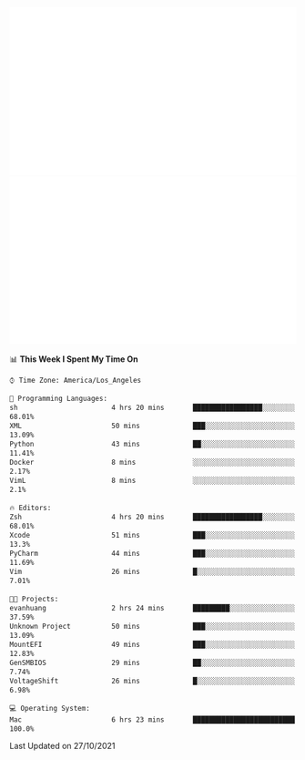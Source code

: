 <a href="https://github.com/jstrieb/github-stats">
 
![](https://github.com/evanhuang117/github-stats/blob/master/generated/overview.svg)
![](https://github.com/evanhuang117/github-stats/blob/master/generated/languages.svg)

</a>

<!--START_SECTION:waka-->
📊 **This Week I Spent My Time On** 

```text
⌚︎ Time Zone: America/Los_Angeles

💬 Programming Languages: 
sh                       4 hrs 20 mins       █████████████████░░░░░░░░   68.01% 
XML                      50 mins             ███░░░░░░░░░░░░░░░░░░░░░░   13.09% 
Python                   43 mins             ██░░░░░░░░░░░░░░░░░░░░░░░   11.41% 
Docker                   8 mins              ░░░░░░░░░░░░░░░░░░░░░░░░░   2.17% 
VimL                     8 mins              ░░░░░░░░░░░░░░░░░░░░░░░░░   2.1%

🔥 Editors: 
Zsh                      4 hrs 20 mins       █████████████████░░░░░░░░   68.01% 
Xcode                    51 mins             ███░░░░░░░░░░░░░░░░░░░░░░   13.3% 
PyCharm                  44 mins             ███░░░░░░░░░░░░░░░░░░░░░░   11.69% 
Vim                      26 mins             █░░░░░░░░░░░░░░░░░░░░░░░░   7.01%

🐱‍💻 Projects: 
evanhuang                2 hrs 24 mins       █████████░░░░░░░░░░░░░░░░   37.59% 
Unknown Project          50 mins             ███░░░░░░░░░░░░░░░░░░░░░░   13.09% 
MountEFI                 49 mins             ███░░░░░░░░░░░░░░░░░░░░░░   12.83% 
GenSMBIOS                29 mins             ██░░░░░░░░░░░░░░░░░░░░░░░   7.74% 
VoltageShift             26 mins             █░░░░░░░░░░░░░░░░░░░░░░░░   6.98%

💻 Operating System: 
Mac                      6 hrs 23 mins       █████████████████████████   100.0%

```


 Last Updated on 27/10/2021
<!--END_SECTION:waka-->
